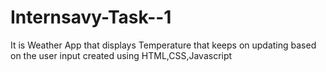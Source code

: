# Internsavy-Task--1
It is Weather App that displays Temperature that keeps on updating based on the user input created using HTML,CSS,Javascript
